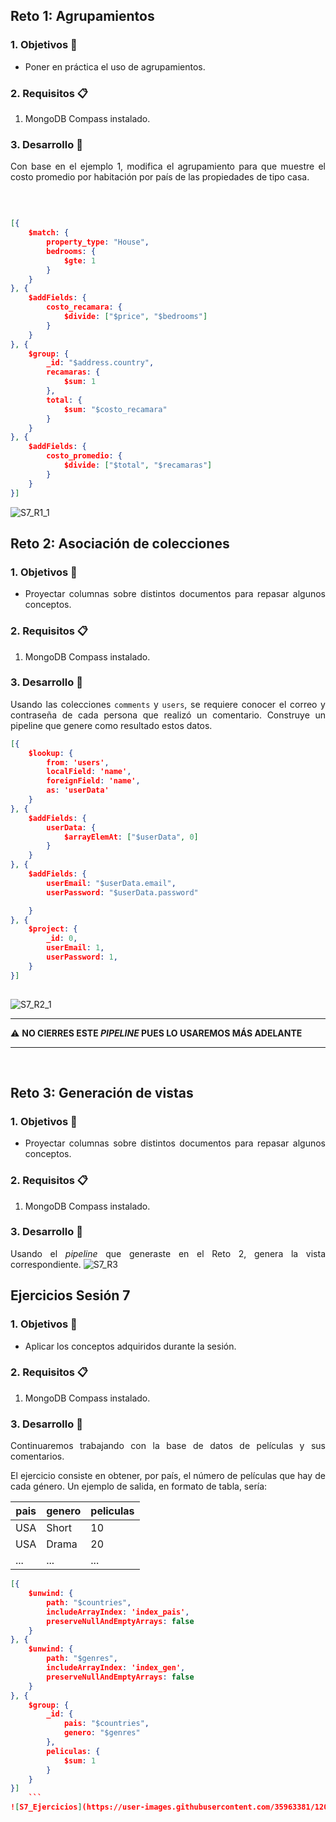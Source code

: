 
## Reto 1: Agrupamientos

<div style="text-align: justify;">

### 1. Objetivos :dart: 

- Poner en práctica el uso de agrupamientos.

### 2. Requisitos :clipboard:

1. MongoDB Compass instalado.

### 3. Desarrollo :rocket:

Con base en el ejemplo 1, modifica el agrupamiento para que muestre el costo promedio por habitación por país de las propiedades de tipo casa.

<br/>
	
```json

[{
    $match: {
        property_type: "House",
        bedrooms: {
            $gte: 1
        }
    }
}, {
    $addFields: {
        costo_recamara: {
            $divide: ["$price", "$bedrooms"]
        }
    }
}, {
    $group: {
        _id: "$address.country",
        recamaras: {
            $sum: 1
        },
        total: {
            $sum: "$costo_recamara"
        }
    }
}, {
    $addFields: {
        costo_promedio: {
            $divide: ["$total", "$recamaras"]
        }
    }
}]
```
	
![S7_R1_1](https://user-images.githubusercontent.com/35963381/120674118-11eed200-c494-11eb-9bf2-e3899099ba21.PNG)
	
## Reto 2: Asociación de colecciones

<div style="text-align: justify;">

### 1. Objetivos :dart: 

- Proyectar columnas sobre distintos documentos para repasar algunos conceptos.

### 2. Requisitos :clipboard:

1. MongoDB Compass instalado.

### 3. Desarrollo :rocket:

Usando las colecciones `comments` y `users`, se requiere conocer el correo y contraseña de cada persona que realizó un comentario. Construye un pipeline que genere como resultado estos datos.

```json
[{
    $lookup: {
        from: 'users',
        localField: 'name',
        foreignField: 'name',
        as: 'userData'
    }
}, {
    $addFields: {
        userData: {
            $arrayElemAt: ["$userData", 0]
        }
    }
}, {
    $addFields: {
        userEmail: "$userData.email",
        userPassword: "$userData.password"

    }
}, {
    $project: {
        _id: 0,
        userEmail: 1,
        userPassword: 1,
    }
}]
	
```
![S7_R2_1](https://user-images.githubusercontent.com/35963381/120700000-6785a780-c4b1-11eb-91da-f19e4fb7d782.PNG)

---

:warning: **NO CIERRES ESTE *PIPELINE* PUES LO USAREMOS MÁS ADELANTE**

---

<br/>

</div>
	
## Reto 3: Generación de vistas

<div style="text-align: justify;">

### 1. Objetivos :dart: 

- Proyectar columnas sobre distintos documentos para repasar algunos conceptos.

### 2. Requisitos :clipboard:

1. MongoDB Compass instalado.

### 3. Desarrollo :rocket:

Usando el *pipeline* que generaste en el Reto 2, genera la vista correspondiente.
![S7_R3](https://user-images.githubusercontent.com/35963381/120700070-7b310e00-c4b1-11eb-8fb0-ec0a553f2307.PNG)

	
## Ejercicios Sesión 7

<div style="text-align: justify;">

### 1. Objetivos :dart: 

- Aplicar los conceptos adquiridos durante la sesión.

### 2. Requisitos :clipboard:

1. MongoDB Compass instalado.

### 3. Desarrollo :rocket:

Continuaremos trabajando con la base de datos de películas y sus comentarios.

El ejercicio consiste en obtener, por país, el número de películas que hay de cada género. Un ejemplo de salida, en formato de tabla, sería:

| pais | genero | peliculas |
| ---- | ------ | --------- |
| USA  | Short  | 10        |
| USA  | Drama  | 20        |
| ...  | ...    | ...       |
	
```json
[{
    $unwind: {
        path: "$countries",
        includeArrayIndex: 'index_pais',
        preserveNullAndEmptyArrays: false
    }
}, {
    $unwind: {
        path: "$genres",
        includeArrayIndex: 'index_gen',
        preserveNullAndEmptyArrays: false
    }
}, {
    $group: {
        _id: {
            pais: "$countries",
            genero: "$genres"
        },
        peliculas: {
            $sum: 1
        }
    }
}]
	```
![S7_Ejercicios](https://user-images.githubusercontent.com/35963381/120707808-11b5fd00-c4bb-11eb-8e48-88487a75c8c8.PNG)
